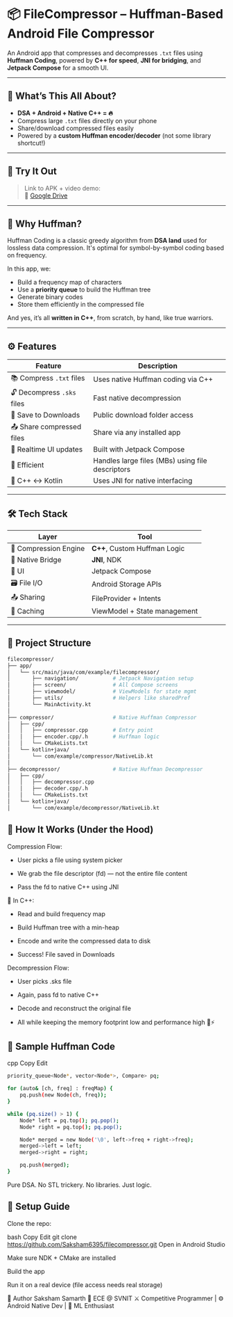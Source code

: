 # 📦 FileCompressor – Huffman-Based Android File Compressor  

An Android app that compresses and decompresses `.txt` files using **Huffman Coding**, powered by **C++ for speed**, **JNI for bridging**, and **Jetpack Compose** for a smooth UI.

---

## 🚀  What’s This All About?
- **DSA + Android + Native C++ = 🔥**
- Compress large `.txt` files directly on your phone  
- Share/download compressed files easily  
- Powered by a **custom Huffman encoder/decoder** (not some library shortcut!)

---

## 📲 Try It Out

> Link to APK + video demo:  
🎥 [Google Drive](https://drive.google.com/drive/folders/1GG-OLPPlkFwJ1-UmPMMRFrnA50pbl22d?usp=drive_link)

---

## 🧠 Why Huffman?

Huffman Coding is a classic greedy algorithm from **DSA land** used for lossless data compression. It's optimal for symbol-by-symbol coding based on frequency.  

In this app, we:
- Build a frequency map of characters  
- Use a **priority queue** to build the Huffman tree  
- Generate binary codes  
- Store them efficiently in the compressed file  

And yes, it’s all **written in C++**, from scratch, by hand, like true warriors.

---

## ⚙️ Features

| Feature | Description |
|--------|-------------|
| 📚 Compress `.txt` files | Uses native Huffman coding via C++ |
| 🔓 Decompress `.sks` files | Fast native decompression |
| 📂 Save to Downloads | Public download folder access |
| 📤 Share compressed files | Share via any installed app |
| 🔄 Realtime UI updates | Built with Jetpack Compose |
| 🧠 Efficient | Handles large files (MBs) using file descriptors |
| 🤝 C++ ↔ Kotlin | Uses JNI for native interfacing |

---

## 🛠️ Tech Stack

| Layer | Tool |
|------|------|
| 🧠 Compression Engine | **C++**, Custom Huffman Logic |
| 🔗 Native Bridge | **JNI**, NDK |
| 📱 UI | Jetpack Compose |
| 🗃️ File I/O | Android Storage APIs |
| 📤 Sharing | FileProvider + Intents |
| 💾 Caching | ViewModel + State management |

---

## 📂 Project Structure

```bash
filecompressor/
├── app/
│   └── src/main/java/com/example/filecompressor/
│       ├── navigation/           # Jetpack Navigation setup
│       ├── screen/               # All Compose screens
│       ├── viewmodel/            # ViewModels for state mgmt
│       ├── utils/                # Helpers like sharedPref
│       └── MainActivity.kt
│
├── compressor/                   # Native Huffman Compressor
│   ├── cpp/
│   │   ├── compressor.cpp        # Entry point
│   │   ├── encoder.cpp/.h        # Huffman logic
│   │   └── CMakeLists.txt
│   └── kotlin+java/
│       └── com/example/compressor/NativeLib.kt
│
├── decompressor/                 # Native Huffman Decompressor
│   ├── cpp/
│   │   ├── decompressor.cpp
│   │   ├── decoder.cpp/.h
│   │   └── CMakeLists.txt
│   └── kotlin+java/
│       └── com/example/decompressor/NativeLib.kt

```

## 🔩 How It Works (Under the Hood)

Compression Flow:
- User picks a file using system picker

- We grab the file descriptor (fd) — not the entire file content

- Pass the fd to native C++ using JNI

🧵 In C++:

- Read and build frequency map

- Build Huffman tree with a min-heap

- Encode and write the compressed data to disk

- Success! File saved in Downloads

Decompression Flow:
- User picks .sks file

- Again, pass fd to native C++

- Decode and reconstruct the original file

- All while keeping the memory footprint low and performance high 🧠⚡

## 🧪 Sample Huffman Code
cpp
Copy
Edit
```bash
priority_queue<Node*, vector<Node*>, Compare> pq;

for (auto& [ch, freq] : freqMap) {
    pq.push(new Node(ch, freq));
}

while (pq.size() > 1) {
    Node* left = pq.top(); pq.pop();
    Node* right = pq.top(); pq.pop();

    Node* merged = new Node('\0', left->freq + right->freq);
    merged->left = left;
    merged->right = right;

    pq.push(merged);
}
```
Pure DSA. No STL trickery. No libraries. Just logic.

## 🚀 Setup Guide
Clone the repo:

bash
Copy
Edit
git clone https://github.com/Saksham6395/filecompressor.git
Open in Android Studio

Make sure NDK + CMake are installed

Build the app

Run it on a real device (file access needs real storage)


🙌 Author
Saksham Samarth
📍 ECE @ SVNIT
⚔️ Competitive Programmer | ⚙️ Android Native Dev | 🤖 ML Enthusiast

